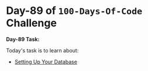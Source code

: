 
# Day-89 of `100-Days-Of-Code` Challenge

**Day-89 Task:**

Today's task is to learn about:

- [Setting Up Your Database](https://nextjs.org/learn/dashboard-app/setting-up-your-database)
